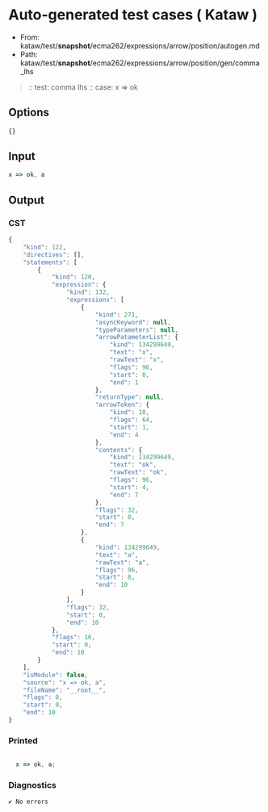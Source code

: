 # Auto-generated test cases ( Kataw )
- From: kataw/test/__snapshot__/ecma262/expressions/arrow/position/autogen.md
- Path: kataw/test/__snapshot__/ecma262/expressions/arrow/position/gen/comma_lhs
> :: test: comma lhs
> :: case: x => ok
## Options

`````js
{}
`````
## Input

`````js
x => ok, a
`````
## Output

### CST

```javascript
{
    "kind": 122,
    "directives": [],
    "statements": [
        {
            "kind": 120,
            "expression": {
                "kind": 132,
                "expressions": [
                    {
                        "kind": 271,
                        "asyncKeyword": null,
                        "typeParameters": null,
                        "arrowPatameterList": {
                            "kind": 134299649,
                            "text": "x",
                            "rawText": "x",
                            "flags": 96,
                            "start": 0,
                            "end": 1
                        },
                        "returnType": null,
                        "arrowToken": {
                            "kind": 10,
                            "flags": 64,
                            "start": 1,
                            "end": 4
                        },
                        "contents": {
                            "kind": 134299649,
                            "text": "ok",
                            "rawText": "ok",
                            "flags": 96,
                            "start": 4,
                            "end": 7
                        },
                        "flags": 32,
                        "start": 0,
                        "end": 7
                    },
                    {
                        "kind": 134299649,
                        "text": "a",
                        "rawText": "a",
                        "flags": 96,
                        "start": 8,
                        "end": 10
                    }
                ],
                "flags": 32,
                "start": 0,
                "end": 10
            },
            "flags": 16,
            "start": 0,
            "end": 10
        }
    ],
    "isModule": false,
    "source": "x => ok, a",
    "fileName": "__root__",
    "flags": 0,
    "start": 0,
    "end": 10
}
```

### Printed

```javascript

  x => ok, a;

```

### Diagnostics

```javascript
✔ No errors
```

